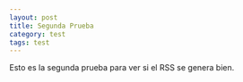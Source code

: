 ```yaml
---
layout: post
title: Segunda Prueba
category: test
tags: test
---
```


Esto es la segunda prueba para ver si el RSS se genera bien.
